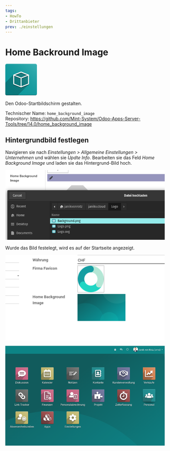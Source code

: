 ```yaml
---
tags:
- HowTo
- Drittanbieter
prev: ./einstellungen
---
```

# Home Backround Image
![icon_oms_box](assets/icon_oms_box.png)

Den Odoo-Startbildschirm gestalten.

Technischer Name: `home_background_image`\
Repository: <https://github.com/Mint-System/Odoo-Apps-Server-Tools/tree/14.0/home_background_image>

## Hintergrundbild festlegen

Navigieren sie nach *Einstellungen > Allgemeine Einstellungen > Unternehmen* und wählen sie *Updte Info*. Bearbeiten sie das Feld *Home Background Image* und laden sie das Hintergrund-Bild hoch.

![](assets/Home%20Backround%20Image%20Upload.png)

Wurde das Bild festelegt, wird es auf der Startseite angezeigt.

![](assets/Home%20Backround%20Image%20Set.png)

![](assets/Home%20Backround%20Image%20Beispiel.png)